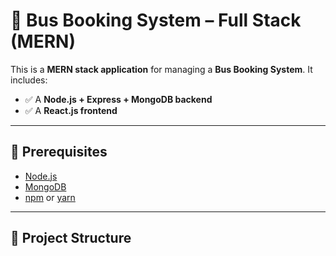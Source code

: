 # 🚌 Bus Booking System – Full Stack (MERN)

This is a **MERN stack application** for managing a **Bus Booking System**. It includes:

- ✅ A **Node.js + Express + MongoDB backend**
- ✅ A **React.js frontend**

---

## 🔧 Prerequisites

- [Node.js](https://nodejs.org/)
- [MongoDB](https://www.mongodb.com/)
- [npm](https://www.npmjs.com/) or [yarn](https://yarnpkg.com/)

---

## 📁 Project Structure

